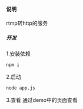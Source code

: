 #### 说明
rtmp转http的服务
##### 开发
1.安装依赖
```bash
npm i
```
2.启动
```bash
node app.js
```
3.查看
通过demo中的页面查看
